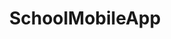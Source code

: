 ---
title: "SchoolMobileApp"
metaTitle : "myly - School Mobile App"
keywords : "school app for parents, education apps for students, teacher parent communication app, parent teacher communication, parent teacher app, educational apps, free educational apps"
description : "myly improves parent-teacher communication via dedicated mobile apps. Share messages, circulars, events, photos and more."
typeOfPage: "metaData"
series: "metaData"
draft: false
---